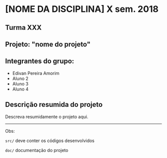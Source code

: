 # [NOME DA DISCIPLINA] X sem. 2018

## Turma XXX
## Projeto: "nome do projeto"
## Integrantes do grupo:

* Edivan Pereira Amorim
* Aluno 2
* Aluno 3
* Aluno 4

## Descrição resumida do projeto

Descreva resumidamente o projeto aqui.

_______________________________________
Obs:

`src/` deve conter os códigos desenvolvidos

`doc/` documentação do projeto
